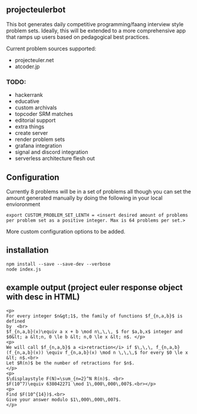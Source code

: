 ## projecteulerbot 
This bot generates daily competitive programming/faang interview style problem sets. Ideally, this will be extended to a more comprehensive app that ramps up users based on pedagogical best practices. 

Current problem sources supported: 
* projecteuler.net  
* atcoder.jp

### TODO:
* hackerrank 
* educative 
* custom archivals 
* topcoder SRM matches 
* editorial support 
* extra things
* create server 
* render problem sets 
* grafana integration 
* signal and discord integration 
* serverless architecture flesh out 

## Configuration 

Currently 8 problems will be in a set of problems all though you can set the amount generated manually by doing the following in your local envioronment 

`export CUSTOM_PROBLEM_SET_LENTH = <insert desired amount of problems per problem set as a positive integer. Max is 64 problems per set.>`

More custom configuration options to be added. 

## installation 
```
npm install --save --save-dev --verbose 
node index.js 
```

## example output (project euler response object with desc in HTML)
```
<p>
For every integer $n&gt;1$, the family of functions $f_{n,a,b}$ is defined
by  <br>
$f_{n,a,b}(x)\equiv a x + b \mod n\,\,\, $ for $a,b,x$ integer and  $0&lt; a &lt;n, 0 \le b &lt; n,0 \le x &lt; n$. </p>
<p>
We will call $f_{n,a,b}$ a <i>retraction</i> if $\,\,\, f_{n,a,b}(f_{n,a,b}(x)) \equiv f_{n,a,b}(x) \mod n \,\,\,$ for every $0 \le x &lt; n$.<br>
Let $R(n)$ be the number of retractions for $n$.
</p>
<p>
$\displaystyle F(N)=\sum_{n=2}^N R(n)$. <br>
$F(10^7)\equiv 638042271 \mod 1\,000\,000\,007$.<br></p>
<p>
Find $F(10^{14})$.<br>
Give your answer modulo $1\,000\,000\,007$.
</p>
```
